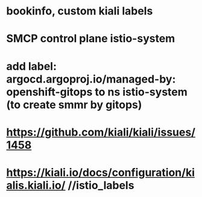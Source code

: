 # bookinfo, custom kiali labels
# SMCP control plane istio-system 
# add label: argocd.argoproj.io/managed-by: openshift-gitops to ns istio-system (to create smmr by gitops)
# https://github.com/kiali/kiali/issues/1458
# https://kiali.io/docs/configuration/kialis.kiali.io/   //istio_labels
